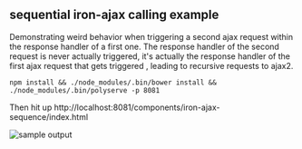 ## sequential iron-ajax calling example

Demonstrating weird behavior when triggering a second ajax request within the response handler of a first one. The
response handler of the second request is never actually triggered, it's actually the response handler of the first
ajax request that gets triggered , leading to recursive requests to ajax2.

`npm install && ./node_modules/.bin/bower install && ./node_modules/.bin/polyserve -p 8081`

Then hit up http://localhost:8081/components/iron-ajax-sequence/index.html

![sample output](https://raw.github.com/pdelanauze/iron-ajax-sequence/master/output.png)